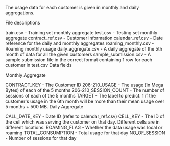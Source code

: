 The usage data for each customer is given in monthly and daily aggregations.

File descriptions

train.csv - Training set monthly aggregate
test.csv - Testing set monthly aggregate
contract_ref.csv - Customer information
calendar_ref.csv - Date reference for the daily and monthly aggregates
roaming_monthly.csv - Roaming monthly usage
daily_aggregate.csv - A daily aggregate of the 5th month of data for all the given customers
sample_submission.csv - A sample submission file in the correct format containing 1 row for each customer in test.csv
Data fields

Monthly Aggregate

CONTRACT_KEY - The Customer ID
206-210_USAGE - The usage (in Mega Bytes) of each of the 5 months
206-210_SESSION_COUNT - The number of sessions of each of the 5 months
TARGET - The label to predict. 1 if the customer's usage in the 6th month will be more than their mean usage over 5 months + 500 MB.
Daily Aggregate

CALL_DATE_KEY - Date ID (refer to calendar_ref.csv)
CELL_KEY - The ID of the cell which was serving the customer on that day. Different cells are in different locations.
ROAMING_FLAG - Whether the data usage was local or roaming
TOTAL_CONSUMPTION - Total usage for that day
NO_OF_SESSION - Number of sessions for that day
